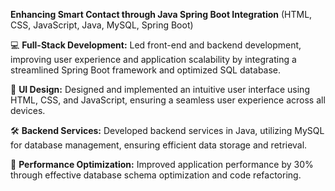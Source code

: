 **Enhancing Smart Contact through Java Spring Boot Integration**
(HTML, CSS, JavaScript, Java, MySQL, Spring Boot)

💻 **Full-Stack Development:** Led front-end and backend development, improving user experience and application scalability by integrating a streamlined Spring Boot framework and optimized SQL database.

🎨 **UI Design:** Designed and implemented an intuitive user interface using HTML, CSS, and JavaScript, ensuring a seamless user experience across all devices.

🛠️ **Backend Services:** Developed backend services in Java, utilizing MySQL for database management, ensuring efficient data storage and retrieval.

🚀 **Performance Optimization:** Improved application performance by 30% through effective database schema optimization and code refactoring.

